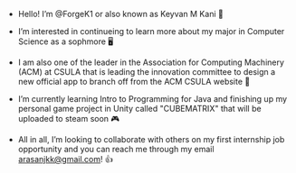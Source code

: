 - Hello! I’m @ForgeK1 or also known as Keyvan M Kani 👋

- I’m interested in continueing to learn more about my major in Computer Science as a sophmore 🖥️

- I am also one of the leader in the Association for Computing Machinery (ACM) at CSULA that is leading the innovation committee to design a new official app to branch off from the ACM CSULA website 📱

- I’m currently learning Intro to Programming for Java and finishing up my personal game project in Unity called "CUBEMATRIX" that will be uploaded to steam soon 🎮

- All in all, I’m looking to collaborate with others on my first internship job opportunity and you can reach me through my email arasanjkk@gmail.com! 👍
